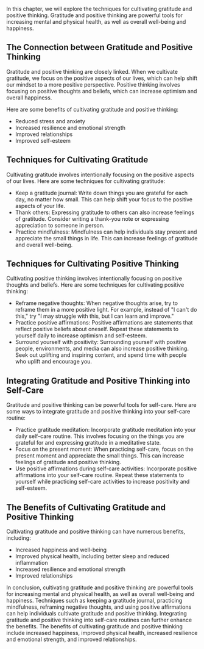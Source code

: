 
In this chapter, we will explore the techniques for cultivating gratitude and positive thinking. Gratitude and positive thinking are powerful tools for increasing mental and physical health, as well as overall well-being and happiness.

The Connection between Gratitude and Positive Thinking
------------------------------------------------------

Gratitude and positive thinking are closely linked. When we cultivate gratitude, we focus on the positive aspects of our lives, which can help shift our mindset to a more positive perspective. Positive thinking involves focusing on positive thoughts and beliefs, which can increase optimism and overall happiness.

Here are some benefits of cultivating gratitude and positive thinking:

* Reduced stress and anxiety
* Increased resilience and emotional strength
* Improved relationships
* Improved self-esteem

Techniques for Cultivating Gratitude
------------------------------------

Cultivating gratitude involves intentionally focusing on the positive aspects of our lives. Here are some techniques for cultivating gratitude:

* Keep a gratitude journal: Write down things you are grateful for each day, no matter how small. This can help shift your focus to the positive aspects of your life.
* Thank others: Expressing gratitude to others can also increase feelings of gratitude. Consider writing a thank-you note or expressing appreciation to someone in person.
* Practice mindfulness: Mindfulness can help individuals stay present and appreciate the small things in life. This can increase feelings of gratitude and overall well-being.

Techniques for Cultivating Positive Thinking
--------------------------------------------

Cultivating positive thinking involves intentionally focusing on positive thoughts and beliefs. Here are some techniques for cultivating positive thinking:

* Reframe negative thoughts: When negative thoughts arise, try to reframe them in a more positive light. For example, instead of "I can't do this," try "I may struggle with this, but I can learn and improve."
* Practice positive affirmations: Positive affirmations are statements that reflect positive beliefs about oneself. Repeat these statements to yourself daily to increase optimism and self-esteem.
* Surround yourself with positivity: Surrounding yourself with positive people, environments, and media can also increase positive thinking. Seek out uplifting and inspiring content, and spend time with people who uplift and encourage you.

Integrating Gratitude and Positive Thinking into Self-Care
----------------------------------------------------------

Gratitude and positive thinking can be powerful tools for self-care. Here are some ways to integrate gratitude and positive thinking into your self-care routine:

* Practice gratitude meditation: Incorporate gratitude meditation into your daily self-care routine. This involves focusing on the things you are grateful for and expressing gratitude in a meditative state.
* Focus on the present moment: When practicing self-care, focus on the present moment and appreciate the small things. This can increase feelings of gratitude and positive thinking.
* Use positive affirmations during self-care activities: Incorporate positive affirmations into your self-care routine. Repeat these statements to yourself while practicing self-care activities to increase positivity and self-esteem.

The Benefits of Cultivating Gratitude and Positive Thinking
-----------------------------------------------------------

Cultivating gratitude and positive thinking can have numerous benefits, including:

* Increased happiness and well-being
* Improved physical health, including better sleep and reduced inflammation
* Increased resilience and emotional strength
* Improved relationships

In conclusion, cultivating gratitude and positive thinking are powerful tools for increasing mental and physical health, as well as overall well-being and happiness. Techniques such as keeping a gratitude journal, practicing mindfulness, reframing negative thoughts, and using positive affirmations can help individuals cultivate gratitude and positive thinking. Integrating gratitude and positive thinking into self-care routines can further enhance the benefits. The benefits of cultivating gratitude and positive thinking include increased happiness, improved physical health, increased resilience and emotional strength, and improved relationships.
